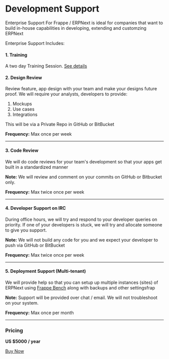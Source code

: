 # Development Support

<p class="lead">Enterprise Support For Frappe / ERPNext is ideal for companies that want to build in-house capabilities in developing, extending and customzing ERPNext</p>

Enterprise Support Includes:

#### 1. Training

A two day Training Session. [See details](/buy/training)

#### 2. Design Review

Review feature, app design with your team and make your designs future proof. We will require your analysts, developers to provide:

1. Mockups
1. Use cases
1. Integrations

This will be via a Private Repo in GitHub or BitBucket

**Frequency:** Max once per week

---

#### 3. Code Review

We will do code reviews for your team's development so that your apps get built in a standardized manner

**Note:** We will review and comment on your commits on GitHub or Bitbucket only.

**Frequency:** Max twice once per week

---

#### 4. Developer Support on IRC

During office hours, we will try and respond to your developer queries on priority. If one of your developers is stuck, we will try and allocate someone to give you support.

**Note:** We will not build any code for you and we expect your developer to push via GitHub or BitBucket

**Frequency:** Max twice once per week

---

#### 5. Deployment Support (Multi-tenant)

We will provide help so that you can setup up multiple instances (sites) of ERPNext using [Frappe Bench](https://github.com/frappe/bench) along with backups and other settingsfrap

**Note:** Support will be provided over chat / email. We will not troubleshoot on your system.

**Frequency:** Max once per month

---

### Pricing

**US $5000 / year**

<a href="/buy/payment#DeveloperSupport" class="btn btn-success">Buy Now</a>

